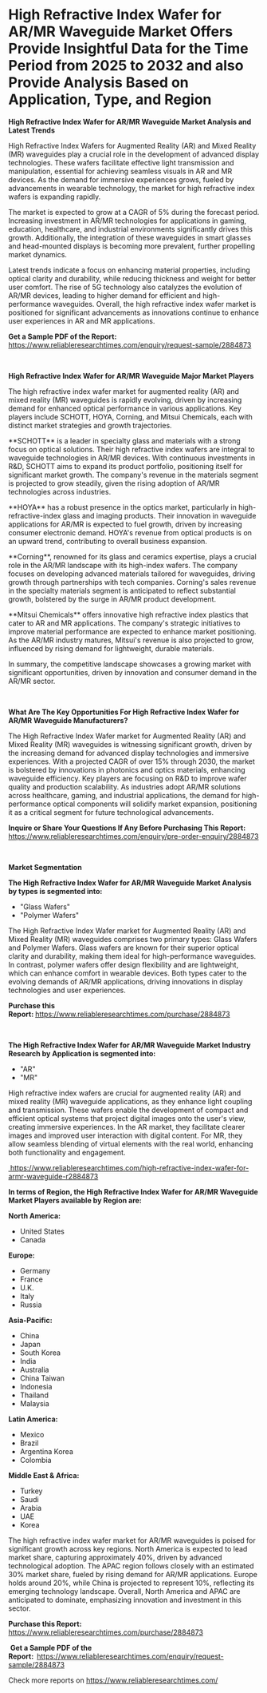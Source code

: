 <p><h1>High Refractive Index Wafer for AR/MR Waveguide Market Offers Provide Insightful Data for the Time Period from 2025 to 2032 and also Provide Analysis Based on Application, Type, and Region</h1></p><p><strong>High Refractive Index Wafer for AR/MR Waveguide Market Analysis and Latest Trends</strong></p>
<p><p>High Refractive Index Wafers for Augmented Reality (AR) and Mixed Reality (MR) waveguides play a crucial role in the development of advanced display technologies. These wafers facilitate effective light transmission and manipulation, essential for achieving seamless visuals in AR and MR devices. As the demand for immersive experiences grows, fueled by advancements in wearable technology, the market for high refractive index wafers is expanding rapidly.</p><p>The market is expected to grow at a CAGR of 5% during the forecast period. Increasing investment in AR/MR technologies for applications in gaming, education, healthcare, and industrial environments significantly drives this growth. Additionally, the integration of these waveguides in smart glasses and head-mounted displays is becoming more prevalent, further propelling market dynamics.</p><p>Latest trends indicate a focus on enhancing material properties, including optical clarity and durability, while reducing thickness and weight for better user comfort. The rise of 5G technology also catalyzes the evolution of AR/MR devices, leading to higher demand for efficient and high-performance waveguides. Overall, the high refractive index wafer market is positioned for significant advancements as innovations continue to enhance user experiences in AR and MR applications.</p></p>
<p><strong>Get a Sample PDF of the Report:&nbsp;</strong> <a href="https://www.reliableresearchtimes.com/enquiry/request-sample/2884873?utm_campaign=2956&utm_medium=2&utm_source=Github&utm_content=ia&utm_term=13032025&utm_id=high-refractive-index-wafer-for-armr-waveguide">https://www.reliableresearchtimes.com/enquiry/request-sample/2884873</a></p>
<p>&nbsp;</p>
<p><strong>High Refractive Index Wafer for AR/MR Waveguide Major Market Players</strong></p>
<p><p>The high refractive index wafer market for augmented reality (AR) and mixed reality (MR) waveguides is rapidly evolving, driven by increasing demand for enhanced optical performance in various applications. Key players include SCHOTT, HOYA, Corning, and Mitsui Chemicals, each with distinct market strategies and growth trajectories.</p><p>**SCHOTT** is a leader in specialty glass and materials with a strong focus on optical solutions. Their high refractive index wafers are integral to waveguide technologies in AR/MR devices. With continuous investments in R&D, SCHOTT aims to expand its product portfolio, positioning itself for significant market growth. The company's revenue in the materials segment is projected to grow steadily, given the rising adoption of AR/MR technologies across industries.</p><p>**HOYA** has a robust presence in the optics market, particularly in high-refractive-index glass and imaging products. Their innovation in waveguide applications for AR/MR is expected to fuel growth, driven by increasing consumer electronic demand. HOYA's revenue from optical products is on an upward trend, contributing to overall business expansion.</p><p>**Corning**, renowned for its glass and ceramics expertise, plays a crucial role in the AR/MR landscape with its high-index wafers. The company focuses on developing advanced materials tailored for waveguides, driving growth through partnerships with tech companies. Corning's sales revenue in the specialty materials segment is anticipated to reflect substantial growth, bolstered by the surge in AR/MR product development.</p><p>**Mitsui Chemicals** offers innovative high refractive index plastics that cater to AR and MR applications. The company's strategic initiatives to improve material performance are expected to enhance market positioning. As the AR/MR industry matures, Mitsui's revenue is also projected to grow, influenced by rising demand for lightweight, durable materials.</p><p>In summary, the competitive landscape showcases a growing market with significant opportunities, driven by innovation and consumer demand in the AR/MR sector.</p></p>
<p>&nbsp;</p>
<p><strong>What Are The Key Opportunities For High Refractive Index Wafer for AR/MR Waveguide Manufacturers?</strong></p>
<p><p>The High Refractive Index Wafer market for Augmented Reality (AR) and Mixed Reality (MR) waveguides is witnessing significant growth, driven by the increasing demand for advanced display technologies and immersive experiences. With a projected CAGR of over 15% through 2030, the market is bolstered by innovations in photonics and optics materials, enhancing waveguide efficiency. Key players are focusing on R&D to improve wafer quality and production scalability. As industries adopt AR/MR solutions across healthcare, gaming, and industrial applications, the demand for high-performance optical components will solidify market expansion, positioning it as a critical segment for future technological advancements.</p></p>
<p><strong>Inquire or Share Your Questions If Any Before Purchasing This Report:</strong> <a href="https://www.reliableresearchtimes.com/enquiry/pre-order-enquiry/2884873?utm_campaign=2956&utm_medium=2&utm_source=Github&utm_content=ia&utm_term=13032025&utm_id=high-refractive-index-wafer-for-armr-waveguide">https://www.reliableresearchtimes.com/enquiry/pre-order-enquiry/2884873</a></p>
<p>&nbsp;</p>
<p><strong>Market Segmentation</strong></p>
<p><strong>The High Refractive Index Wafer for AR/MR Waveguide Market Analysis by types is segmented into:</strong></p>
<p><ul><li>"Glass Wafers"</li><li>"Polymer Wafers"</li></ul></p>
<p><p>The High Refractive Index Wafer market for Augmented Reality (AR) and Mixed Reality (MR) waveguides comprises two primary types: Glass Wafers and Polymer Wafers. Glass wafers are known for their superior optical clarity and durability, making them ideal for high-performance waveguides. In contrast, polymer wafers offer design flexibility and are lightweight, which can enhance comfort in wearable devices. Both types cater to the evolving demands of AR/MR applications, driving innovations in display technologies and user experiences.</p></p>
<p><strong>Purchase this Report:&nbsp;</strong><a href="https://www.reliableresearchtimes.com/purchase/2884873?utm_campaign=2956&utm_medium=2&utm_source=Github&utm_content=ia&utm_term=13032025&utm_id=high-refractive-index-wafer-for-armr-waveguide">https://www.reliableresearchtimes.com/purchase/2884873</a></p>
<p>&nbsp;</p>
<p><strong>The High Refractive Index Wafer for AR/MR Waveguide Market Industry Research by Application is segmented into:</strong></p>
<p><ul><li>"AR"</li><li>"MR"</li></ul></p>
<p><p>High refractive index wafers are crucial for augmented reality (AR) and mixed reality (MR) waveguide applications, as they enhance light coupling and transmission. These wafers enable the development of compact and efficient optical systems that project digital images onto the user's view, creating immersive experiences. In the AR market, they facilitate clearer images and improved user interaction with digital content. For MR, they allow seamless blending of virtual elements with the real world, enhancing both functionality and engagement.</p></p>
<p><a href="https://www.reliableresearchtimes.com/high-refractive-index-wafer-for-armr-waveguide-r2884873?utm_campaign=2956&utm_medium=2&utm_source=Github&utm_content=ia&utm_term=13032025&utm_id=high-refractive-index-wafer-for-armr-waveguide">&nbsp;https://www.reliableresearchtimes.com/high-refractive-index-wafer-for-armr-waveguide-r2884873</a></p>
<p><strong>In terms of Region, the High Refractive Index Wafer for AR/MR Waveguide Market Players available by Region are:</strong></p>
<p>
    <p> <strong> North America: </strong>
        <ul>
            <li>United States</li>
            <li>Canada</li>
        </ul>
        </p> 
    <p> <strong> Europe: </strong>
        <ul>
            <li>Germany</li>
            <li>France</li>
            <li>U.K.</li>
            <li>Italy</li>
            <li>Russia</li>
        </ul>
        </p> 
    <p> <strong> Asia-Pacific: </strong>
        <ul>
            <li>China</li>
            <li>Japan</li>
            <li>South Korea</li>
            <li>India</li>
            <li>Australia</li>
            <li>China Taiwan</li>
            <li>Indonesia</li>
            <li>Thailand</li>
            <li>Malaysia</li>
        </ul>
        </p> 
    <p> <strong> Latin America: </strong>
        <ul>
            <li>Mexico</li>
            <li>Brazil</li>
            <li>Argentina Korea</li>
            <li>Colombia</li>
        </ul>
        </p> 
    <p> <strong> Middle East & Africa: </strong>
        <ul>
            <li>Turkey</li>
            <li>Saudi</li>
            <li>Arabia</li>
            <li>UAE</li>
            <li>Korea</li>
        </ul>
    </p>
    </p>
<p><p>The high refractive index wafer market for AR/MR waveguides is poised for significant growth across key regions. North America is expected to lead market share, capturing approximately 40%, driven by advanced technological adoption. The APAC region follows closely with an estimated 30% market share, fueled by rising demand for AR/MR applications. Europe holds around 20%, while China is projected to represent 10%, reflecting its emerging technology landscape. Overall, North America and APAC are anticipated to dominate, emphasizing innovation and investment in this sector.</p></p>
<p><strong>Purchase this Report: </strong><a href="https://www.reliableresearchtimes.com/purchase/2884873?utm_campaign=2956&utm_medium=2&utm_source=Github&utm_content=ia&utm_term=13032025&utm_id=high-refractive-index-wafer-for-armr-waveguide">https://www.reliableresearchtimes.com/purchase/2884873</a></p>
<p>&nbsp;<strong>Get a Sample PDF of the Report:&nbsp;&nbsp;</strong><a href="https://www.reliableresearchtimes.com/enquiry/request-sample/2884873?utm_campaign=2956&utm_medium=2&utm_source=Github&utm_content=ia&utm_term=13032025&utm_id=high-refractive-index-wafer-for-armr-waveguide">https://www.reliableresearchtimes.com/enquiry/request-sample/2884873</a></p>
<p><strong></strong></p>
<p>Check more reports on <a href="https://www.reliableresearchtimes.com/?utm_campaign=2956&utm_medium=2&utm_source=Github&utm_content=ia&utm_term=13032025&utm_id=high-refractive-index-wafer-for-armr-waveguide">https://www.reliableresearchtimes.com/</a></p>